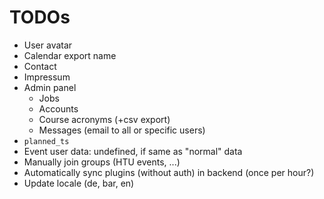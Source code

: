 
TODOs
=====

* User avatar
* Calendar export name
* Contact
* Impressum
* Admin panel
  * Jobs
  * Accounts
  * Course acronyms (+csv export)
  * Messages (email to all or specific users)
* `planned_ts`
* Event user data: undefined, if same as "normal" data
* Manually join groups (HTU events, ...)
* Automatically sync plugins (without auth) in backend (once per hour?)
* Update locale (de, bar, en)
